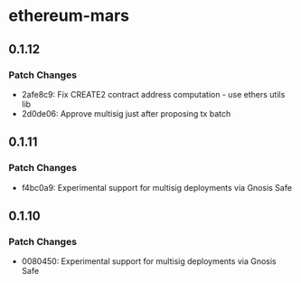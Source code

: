 # ethereum-mars

## 0.1.12

### Patch Changes

- 2afe8c9: Fix CREATE2 contract address computation - use ethers utils lib
- 2d0de06: Approve multisig just after proposing tx batch

## 0.1.11

### Patch Changes

- f4bc0a9: Experimental support for multisig deployments via Gnosis Safe

## 0.1.10

### Patch Changes

- 0080450: Experimental support for multisig deployments via Gnosis Safe
